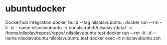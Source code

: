 # ubuntudocker

Dockerhub integration
docker build --tag nilsolavubuntu .
docker run --rm -it -d --name nilsolavubuntu -v /localscratch/nilsolav:/data/ -v /home/nilsolav/repos:/repos/ nilsolavubuntu:test
docker run --rm -it -d --name nilsolavubuntu nilsolavubuntu:test
docker exec -it nilsolavubuntu zsh
